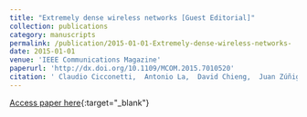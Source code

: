 ```yaml
---
title: "Extremely dense wireless networks [Guest Editorial]"
collection: publications
category: manuscripts
permalink: /publication/2015-01-01-Extremely-dense-wireless-networks-
date: 2015-01-01
venue: 'IEEE Communications Magazine'
paperurl: 'http://dx.doi.org/10.1109/MCOM.2015.7010520'
citation: ' Claudio Cicconetti,  Antonio La,  David Chieng,  Juan Zúñiga, &quot;Extremely dense wireless networks [Guest Editorial].&quot; IEEE Communications Magazine, 2015.'
---
```

[Access paper here](http://dx.doi.org/10.1109/MCOM.2015.7010520){:target="_blank"}
